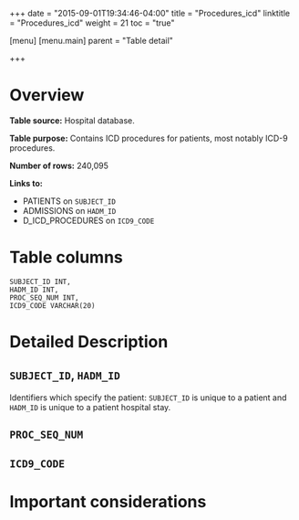 +++
date = "2015-09-01T19:34:46-04:00"
title = "Procedures_icd"
linktitle = "Procedures_icd"
weight = 21
toc = "true"

[menu]
  [menu.main]
    parent = "Table detail"

+++


# Overview

**Table source:** Hospital database.

**Table purpose:** Contains ICD procedures for patients, most notably ICD-9 procedures.

**Number of rows:** 240,095

**Links to:**

* PATIENTS on `SUBJECT_ID`
* ADMISSIONS on `HADM_ID`
* D\_ICD\_PROCEDURES on `ICD9_CODE`

# Table columns

	SUBJECT_ID INT, 
	HADM_ID INT, 
	PROC_SEQ_NUM INT, 
	ICD9_CODE VARCHAR(20)
	
# Detailed Description

## `SUBJECT_ID`, `HADM_ID`

Identifiers which specify the patient: `SUBJECT_ID` is unique to a patient and `HADM_ID` is unique to a patient hospital stay.

## `PROC_SEQ_NUM`

## `ICD9_CODE`


# Important considerations